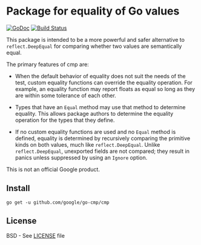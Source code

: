 # Package for equality of Go values

[![GoDoc](https://godoc.org/github.com/google/go-cmp/cmp?status.svg)][godoc]
[![Build Status](https://travis-ci.org/google/go-cmp.svg?branch=master)][travis]

This package is intended to be a more powerful and safer alternative to
`reflect.DeepEqual` for comparing whether two values are semantically equal.

The primary features of cmp are:

* When the default behavior of equality does not suit the needs of the test,
  custom equality functions can override the equality operation.
  For example, an equality function may report floats as equal so long as they
  are within some tolerance of each other.

* Types that have an `Equal` method may use that method to determine equality.
  This allows package authors to determine the equality operation for the types
  that they define.

* If no custom equality functions are used and no `Equal` method is defined,
  equality is determined by recursively comparing the primitive kinds on both
  values, much like `reflect.DeepEqual`. Unlike `reflect.DeepEqual`, unexported
  fields are not compared; they result in panics unless suppressed by using
  an `Ignore` option.

This is not an official Google product.

[godoc]: https://godoc.org/github.com/google/go-cmp/cmp
[travis]: https://travis-ci.org/google/go-cmp

## Install

```
go get -u github.com/google/go-cmp/cmp
```

## License

BSD - See [LICENSE][license] file

[license]: https://github.com/google/go-cmp/blob/master/LICENSE
